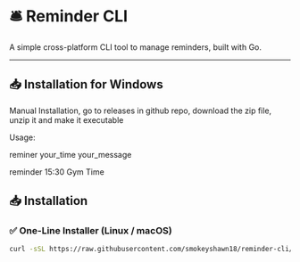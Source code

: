 # 🛎️ Reminder CLI

A simple cross-platform CLI tool to manage reminders, built with Go.

---

## 📥 Installation for Windows

Manual Installation, go to releases in github repo, download the zip file, unzip it and make it executable

Usage:

reminer your_time your_message

reminder 15:30 Gym Time

## 📥 Installation

### ✅ One-Line Installer (Linux / macOS)

```bash
curl -sSL https://raw.githubusercontent.com/smokeyshawn18/reminder-cli/main/install.sh | bash



```
